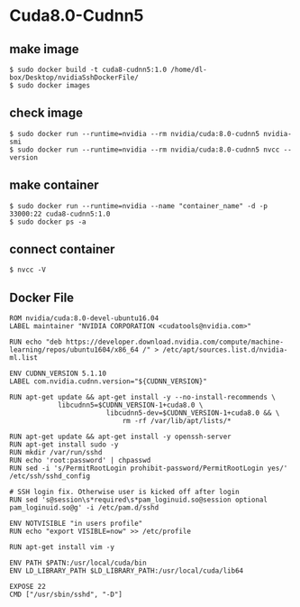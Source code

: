 Cuda8.0-Cudnn5
====
## make image
    $ sudo docker build -t cuda8-cudnn5:1.0 /home/dl-box/Desktop/nvidiaSshDockerFile/
    $ sudo docker images
## check image
    $ sudo docker run --runtime=nvidia --rm nvidia/cuda:8.0-cudnn5 nvidia-smi
    $ sudo docker run --runtime=nvidia --rm nvidia/cuda:8.0-cudnn5 nvcc --version
## make container
    $ sudo docker run --runtime=nvidia --name "container_name" -d -p 33000:22 cuda8-cudnn5:1.0
    $ sudo docker ps -a
## connect container
    $ nvcc -V
 
## Docker File
    ROM nvidia/cuda:8.0-devel-ubuntu16.04
    LABEL maintainer "NVIDIA CORPORATION <cudatools@nvidia.com>"
    
    RUN echo "deb https://developer.download.nvidia.com/compute/machine-learning/repos/ubuntu1604/x86_64 /" > /etc/apt/sources.list.d/nvidia-ml.list
    
    ENV CUDNN_VERSION 5.1.10
    LABEL com.nvidia.cudnn.version="${CUDNN_VERSION}"
    
    RUN apt-get update && apt-get install -y --no-install-recommends \
                libcudnn5=$CUDNN_VERSION-1+cuda8.0 \
                            libcudnn5-dev=$CUDNN_VERSION-1+cuda8.0 && \
                                rm -rf /var/lib/apt/lists/*
    
    RUN apt-get update && apt-get install -y openssh-server
    RUN apt-get install sudo -y
    RUN mkdir /var/run/sshd
    RUN echo 'root:password' | chpasswd
    RUN sed -i 's/PermitRootLogin prohibit-password/PermitRootLogin yes/' /etc/ssh/sshd_config
    
    # SSH login fix. Otherwise user is kicked off after login
    RUN sed 's@session\s*required\s*pam_loginuid.so@session optional pam_loginuid.so@g' -i /etc/pam.d/sshd
    
    ENV NOTVISIBLE "in users profile"
    RUN echo "export VISIBLE=now" >> /etc/profile
    
    RUN apt-get install vim -y
    
    ENV PATH $PATN:/usr/local/cuda/bin
    ENV LD_LIBRARY_PATH $LD_LIBRARY_PATH:/usr/local/cuda/lib64
    
    EXPOSE 22
    CMD ["/usr/sbin/sshd", "-D"]   
